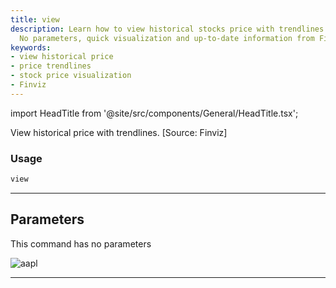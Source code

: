 ```yaml
---
title: view
description: Learn how to view historical stocks price with trendlines using our platform.
  No parameters, quick visualization and up-to-date information from Finviz.
keywords:
- view historical price
- price trendlines
- stock price visualization
- Finviz
---
```


import HeadTitle from '@site/src/components/General/HeadTitle.tsx';

<HeadTitle title="stocks/ta/view - Reference | OpenBB Terminal Docs" />

View historical price with trendlines. [Source: Finviz]

### Usage

```python
view
```

---

## Parameters

This command has no parameters


![aapl](https://user-images.githubusercontent.com/25267873/113757843-02107700-970b-11eb-99ab-eb9b1312547f.png)

---
